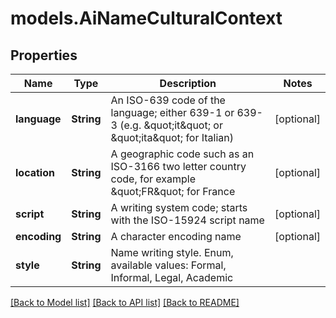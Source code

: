 # models.AiNameCulturalContext
## Properties
Name | Type | Description | Notes
------------ | ------------- | ------------- | -------------
**language** | **String** | An ISO-639 code of the language; either 639-1 or 639-3 (e.g. \&quot;it\&quot; or \&quot;ita\&quot; for Italian)              | [optional] 
**location** | **String** | A geographic code such as an ISO-3166 two letter country code, for example \&quot;FR\&quot; for France              | [optional] 
**script** | **String** | A writing system code; starts with the ISO-15924 script name              | [optional] 
**encoding** | **String** | A character encoding name              | [optional] 
**style** | **String** | Name writing style. Enum, available values: Formal, Informal, Legal, Academic | 



[[Back to Model list]](README.md#documentation-for-models) [[Back to API list]](README.md#documentation-for-api-endpoints) [[Back to README]](README.md)


